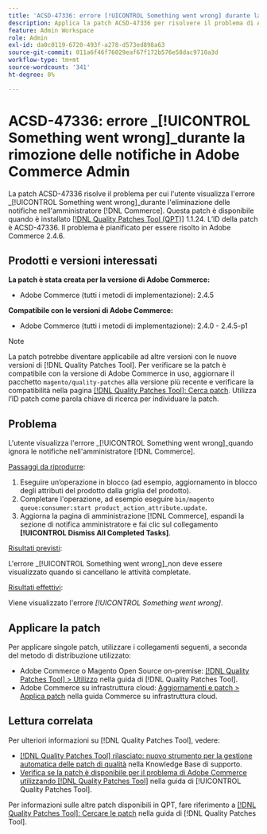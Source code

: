 ```yaml
---
title: 'ACSD-47336: errore [!UICONTROL Something went wrong] durante la rimozione delle notifiche in Adobe Commerce Admin'
description: Applica la patch ACSD-47336 per risolvere il problema di Adobe Commerce, in cui l'utente visualizza l'errore [!UICONTROL Something went wrong], quando ignora le notifiche in  [!DNL Commerce] Admin.
feature: Admin Workspace
role: Admin
exl-id: da0c0119-6720-493f-a278-d573ed898a63
source-git-commit: 011a6f46f76029eaf67f172b576e58dac9710a3d
workflow-type: tm+mt
source-wordcount: '341'
ht-degree: 0%

---
```


# ACSD-47336: errore _[!UICONTROL Something went wrong]_durante la rimozione delle notifiche in Adobe Commerce Admin

La patch ACSD-47336 risolve il problema per cui l&#39;utente visualizza l&#39;errore _[!UICONTROL Something went wrong]_durante l&#39;eliminazione delle notifiche nell&#39;amministratore [!DNL Commerce]. Questa patch è disponibile quando è installato [[!DNL Quality Patches Tool (QPT)]](https://experienceleague.adobe.com/en/docs/commerce-operations/tools/quality-patches-tool/quality-patches-tool-to-self-serve-quality-patches) 1.1.24. L’ID della patch è ACSD-47336. Il problema è pianificato per essere risolto in Adobe Commerce 2.4.6.

## Prodotti e versioni interessati

**La patch è stata creata per la versione di Adobe Commerce:**

* Adobe Commerce (tutti i metodi di implementazione): 2.4.5

**Compatibile con le versioni di Adobe Commerce:**

* Adobe Commerce (tutti i metodi di implementazione): 2.4.0 - 2.4.5-p1

>[!NOTE]
>
>La patch potrebbe diventare applicabile ad altre versioni con le nuove versioni di [!DNL Quality Patches Tool]. Per verificare se la patch è compatibile con la versione di Adobe Commerce in uso, aggiornare il pacchetto `magento/quality-patches` alla versione più recente e verificare la compatibilità nella pagina [[!DNL Quality Patches Tool]: Cerca patch](https://experienceleague.adobe.com/tools/commerce-quality-patches/index.html). Utilizza l’ID patch come parola chiave di ricerca per individuare la patch.

## Problema

L&#39;utente visualizza l&#39;errore _[!UICONTROL Something went wrong]_quando ignora le notifiche nell&#39;amministratore [!DNL Commerce].

<u>Passaggi da riprodurre</u>:

1. Eseguire un’operazione in blocco (ad esempio, aggiornamento in blocco degli attributi del prodotto dalla griglia del prodotto).
1. Completare l&#39;operazione, ad esempio eseguire `bin/magento queue:consumer:start product_action_attribute.update`.
1. Aggiorna la pagina di amministrazione [!DNL Commerce], espandi la sezione di notifica amministratore e fai clic sul collegamento **[!UICONTROL Dismiss All Completed Tasks]**.

<u>Risultati previsti</u>:

L&#39;errore _[!UICONTROL Something went wrong]_non deve essere visualizzato quando si cancellano le attività completate.

<u>Risultati effettivi</u>:

Viene visualizzato l&#39;errore _[!UICONTROL Something went wrong]_.

## Applicare la patch

Per applicare singole patch, utilizzare i collegamenti seguenti, a seconda del metodo di distribuzione utilizzato:

* Adobe Commerce o Magento Open Source on-premise: [[!DNL Quality Patches Tool] > Utilizzo](/help/tools/quality-patches-tool/usage.md) nella guida di [!DNL Quality Patches Tool].
* Adobe Commerce su infrastruttura cloud: [Aggiornamenti e patch > Applica patch](https://experienceleague.adobe.com/docs/commerce-cloud-service/user-guide/develop/upgrade/apply-patches.html) nella guida Commerce su infrastruttura cloud.

## Lettura correlata

Per ulteriori informazioni su [!DNL Quality Patches Tool], vedere:

* [[!DNL Quality Patches Tool] rilasciato: nuovo strumento per la gestione automatica delle patch di qualità](https://experienceleague.adobe.com/en/docs/commerce-operations/tools/quality-patches-tool/quality-patches-tool-to-self-serve-quality-patches) nella Knowledge Base di supporto.
* [Verifica se la patch è disponibile per il problema di Adobe Commerce utilizzando  [!DNL Quality Patches Tool]](/help/tools/quality-patches-tool/patches-available-in-qpt/check-patch-for-magento-issue-with-magento-quality-patches.md) nella guida di [!UICONTROL Quality Patches Tool].


Per informazioni sulle altre patch disponibili in QPT, fare riferimento a [[!DNL Quality Patches Tool]: Cercare le patch](https://experienceleague.adobe.com/tools/commerce-quality-patches/index.html) nella guida di [!DNL Quality Patches Tool].
